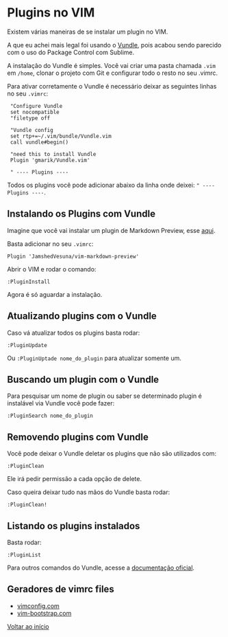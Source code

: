 # Plugins no VIM

Existem várias maneiras de se instalar um plugin no VIM. 

A que eu achei mais legal foi usando o [Vundle](https://github.com/VundleVim/Vundle.vim), pois acabou sendo parecido com o uso do Package Control com Sublime.

A instalação do Vundle é simples. Você vai criar uma pasta chamada `.vim` em `/home`, clonar o projeto com Git e configurar todo o resto no seu .vimrc.

Para ativar corretamente o Vundle é necessário deixar as seguintes linhas no seu
`.vimrc`:

```
 "Configure Vundle
 set nocompatible
 "filetype off
 
 "Vundle config
 set rtp+=~/.vim/bundle/Vundle.vim
 call vundle#begin()
 
 "need this to install Vundle
 Plugin 'gmarik/Vundle.vim'
  
 " ---- Plugins ----
```

Todos os plugins você pode adicionar abaixo da linha onde deixei: `" ----
Plugins ----`.

## Instalando os Plugins com Vundle

Imagine que você vai instalar um plugin de Markdown Preview, esse
[aqui](https://github.com/JamshedVesuna/vim-markdown-preview).

Basta adicionar no seu `.vimrc`:

```
Plugin 'JamshedVesuna/vim-markdown-preview'
```

Abrir o VIM e rodar o comando:

```
:PluginInstall
```

Agora é só aguardar a instalação.

## Atualizando plugins com o Vundle

Caso vá atualizar todos os plugins basta rodar:

```
:PluginUpdate
```

Ou `:PluginUptade nome_do_plugin` para atualizar somente um.

## Buscando um plugin com o Vundle

Para pesquisar um nome de plugin ou saber se determinado plugin é instalável via
Vundle você pode fazer:

```
:PluginSearch nome_do_plugin
```

## Removendo plugins com Vundle

Você pode deixar o Vundle deletar os plugins que não são utilizados com:

```
:PluginClean
```

Ele irá pedir permissão a cada opção de delete.

Caso queira deixar tudo nas mãos do Vundle basta rodar:

```
:PluginClean!
```

## Listando os plugins instalados

Basta rodar:

```
:PluginList
```

Para outros comandos do Vundle, acesse a [documentação
oficial](https://github.com/VundleVim/Vundle.vim).

## Geradores de vimrc files

- [vimconfig.com](http://vimconfig.com/)
- [vim-bootstrap.com](http://vim-bootstrap.com/)

[Voltar ao início](https://github.com/woliveiras/vim-noobs/ "Voltar ao início")
